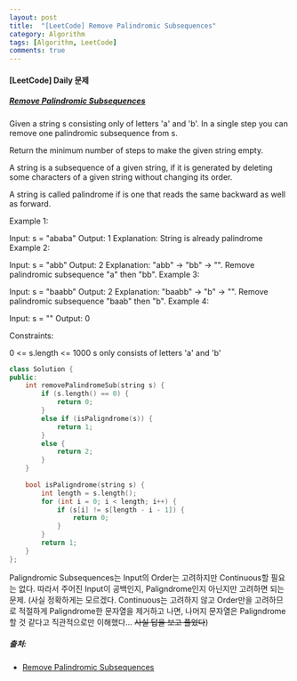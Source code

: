 ```yaml
---
layout: post
title:  "[LeetCode] Remove Palindromic Subsequences"
category: Algorithm
tags: [Algorithm, LeetCode]
comments: true  
---
```


#### [LeetCode] Daily 문제
##### [Remove Palindromic Subsequences](https://leetcode.com/explore/challenge/card/march-leetcoding-challenge-2021/589/week-2-march-8th-march-14th/3665/)

Given a string s consisting only of letters 'a' and 'b'. In a single step you can remove one palindromic subsequence from s.

Return the minimum number of steps to make the given string empty.

A string is a subsequence of a given string, if it is generated by deleting some characters of a given string without changing its order.

A string is called palindrome if is one that reads the same backward as well as forward.

Example 1:

Input: s = "ababa"
Output: 1
Explanation: String is already palindrome
Example 2:

Input: s = "abb"
Output: 2
Explanation: "abb" -> "bb" -> "". 
Remove palindromic subsequence "a" then "bb".
Example 3:

Input: s = "baabb"
Output: 2
Explanation: "baabb" -> "b" -> "". 
Remove palindromic subsequence "baab" then "b".
Example 4:

Input: s = ""
Output: 0
 
Constraints:

0 <= s.length <= 1000
s only consists of letters 'a' and 'b'

``` cpp
class Solution {
public:
    int removePalindromeSub(string s) {
        if (s.length() == 0) {
            return 0;
        }
        else if (isPaligndrome(s)) {
            return 1;
        }
        else {
            return 2;
        }
    }
    
    bool isPaligndrome(string s) {
        int length = s.length();
        for (int i = 0; i < length; i++) {
            if (s[i] != s[length - i - 1]) {
                return 0;
            }
        }
        return 1;
    }
};

```

Paligndromic Subsequences는 Input의 Order는 고려하지만 Continuous할 필요는 없다. 따라서 주어진 Input이 공백인지, Paligndrome인지 아닌지만 고려하면 되는 문제. (사실 정확하게는 모르겠다. Continuous는 고려하지 않고 Order만을 고려하므로 적절하게 Paligndrome한 문자열을 제거하고 나면, 나머지 문자열은 Paligndrome 할 것 같다고 직관적으로만 이해했다... ~~사실 답을 보고 풀었다~~)

##### 출처:
- [Remove Palindromic Subsequences](https://leetcode.com/explore/challenge/card/march-leetcoding-challenge-2021/589/week-2-march-8th-march-14th/3665/)

